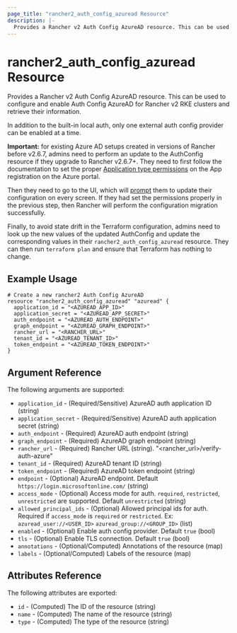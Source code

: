 ```yaml
---
page_title: "rancher2_auth_config_azuread Resource"
description: |-
  Provides a Rancher v2 Auth Config AzureAD resource. This can be used to configure and enable Auth Config AzureAD for Rancher v2 RKE clusters and retrieve their information.
---
```


# rancher2\_auth\_config\_azuread Resource

Provides a Rancher v2 Auth Config AzureAD resource. This can be used to configure and enable Auth Config AzureAD for Rancher v2 RKE clusters and retrieve their information.

In addition to the built-in local auth, only one external auth config provider can be enabled at a time.

**Important:** for existing Azure AD setups created in versions of Rancher before v2.6.7,
admins need to perform an update to the AuthConfig resource if they upgrade to Rancher v2.6.7+.
They need to first follow the documentation to set the proper [Application type permissions](https://rancher.com/docs/rancher/v2.6/en/admin-settings/authentication/azure-ad/#3-set-required-permissions-for-rancher) on the App registration on the Azure portal.

Then they need to go to the UI, which will [prompt](https://rancher.com/docs/rancher/v2.6/en/admin-settings/authentication/azure-ad/#migrating-from-azure-ad-graph-api-to-microsoft-graph-api) them to update their configuration on every screen. If they had set the permissions
properly in the previous step, then Rancher will perform the configuration migration successfully.

Finally, to avoid state drift in the Terraform configuration, admins need to look up the new values of the updated AuthConfig and
update the corresponding values in their `rancher2_auth_config_azuread` resource. They can then run `terraform plan` and ensure that
Terraform has nothing to change.

## Example Usage

```hcl
# Create a new rancher2 Auth Config AzureAD
resource "rancher2_auth_config_azuread" "azuread" {
  application_id = "<AZUREAD_APP_ID>"
  application_secret = "<AZUREAD_APP_SECRET>"
  auth_endpoint = "<AZUREAD_AUTH_ENDPOINT>"
  graph_endpoint = "<AZUREAD_GRAPH_ENDPOINT>"
  rancher_url = "<RANCHER_URL>"
  tenant_id = "<AZUREAD_TENANT_ID>"
  token_endpoint = "<AZUREAD_TOKEN_ENDPOINT>"
}
```

## Argument Reference

The following arguments are supported:

* `application_id` - (Required/Sensitive) AzureAD auth application ID (string)
* `application_secret` - (Required/Sensitive) AzureAD auth application secret (string)
* `auth_endpoint` - (Required) AzureAD auth endpoint (string)
* `graph_endpoint` - (Required) AzureAD graph endpoint (string)
* `rancher_url` - (Required) Rancher URL (string). "<rancher_url>/verify-auth-azure"
* `tenant_id` - (Required) AzureAD tenant ID (string)
* `token_endpoint` - (Required) AzureAD token endpoint (string)
* `endpoint` - (Optional) AzureAD endpoint. Default `https://login.microsoftonline.com/` (string)
* `access_mode` - (Optional) Access mode for auth. `required`, `restricted`, `unrestricted` are supported. Default `unrestricted` (string)
* `allowed_principal_ids` - (Optional) Allowed principal ids for auth. Required if `access_mode` is `required` or `restricted`. Ex: `azuread_user://<USER_ID>`  `azuread_group://<GROUP_ID>` (list)
* `enabled` - (Optional) Enable auth config provider. Default `true` (bool)
* `tls` - (Optional) Enable TLS connection. Default `true` (bool)
* `annotations` - (Optional/Computed) Annotations of the resource (map)
* `labels` - (Optional/Computed) Labels of the resource (map)

## Attributes Reference

The following attributes are exported:

* `id` - (Computed) The ID of the resource (string)
* `name` - (Computed) The name of the resource (string)
* `type` - (Computed) The type of the resource (string)
